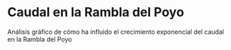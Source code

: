 # Caudal en la Rambla del Poyo

Análisis gráfico de cómo ha influido el crecimiento exponencial del caudal en la Rambla del Poyo
